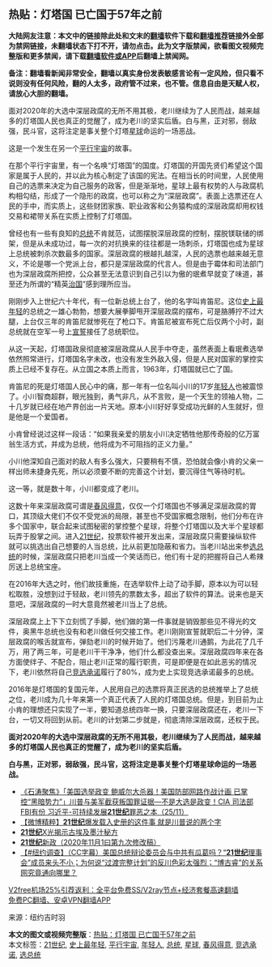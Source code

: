  <h2>热贴：灯塔国 已亡国于57年之前</h2> <p class="notice"><b>大陆网友注意：本文中的链接除此处和文末的<a href="https://github.com/bannedbook/fanqiang" >翻墙</a>软件下载和<a href="https://github.com/killgcd/justmysocks/blob/master/README.md">翻墙推荐</a>链接外全部为禁网链接，未翻墙状态下打不开，请勿点击。此为文字版禁闻，欲看图文视频完整版和更多禁闻，请下载<a href="https://github.com/bannedbook/fanqiang">翻墙软件或APP</a>后翻墙上禁闻网。</p><p>备注：翻墙看新闻非常安全，翻墙以真实身份发表敏感言论有一定风险，但只看不说则没有任何风险，翻的人太多，政府管不过来，也不管。信息自由是天赋人权，请放心大胆的翻墙。</b></p>  <div class="entry"> <p id="summary">面对2020年的大选中深层政腐的无所不用其极，老川继续为了人民而战，越来越多的灯塔国人民也真正的觉醒了，成为老川的坚实后盾。白与黑，正对邪，弱敌强，民斗官，这将注定是事关整个灯塔<a href="https://www.bannedbook.org/bnews/tag/%E6%98%9F%E7%90%83/" class="st_tag internal_tag" rel="tag" title="标签 星球 下的日志">星球</a>命运的一场恶战。</p> <p>这是一个发生在另一个<a href="https://www.bannedbook.org/bnews/tag/%e5%b9%b3%e8%a1%8c%e5%ae%87%e5%ae%99/" class="st_tag internal_tag" rel="tag" title="标签 平行宇宙 下的日志">平行宇宙</a>的故事。</p> <p>在那个平行宇宙里，有一个名唤“灯塔国”的国度。灯塔国的开国先贤们希望这个国家是属于人民的，并以此为核心制定了该国的宪法。在相当长的时间里，人民使用自己的选票来决定为自己服务的政客，但是渐渐地，星球上最有权势的人与政腐机构相勾结，形成了一个隐形的政腐，也可以称之为“深层政腐”。表面上选票还在人民的手中，而实质上，这些财团家族、职业政客和公务猿构成的深层政腐却用权钱交易和裙带关系在实质上控制了灯塔国。</p> <p>曾经也有一些有良知的<a href="https://www.bannedbook.org/bnews/tag/%e6%80%bb%e7%bb%9f/" class="st_tag internal_tag" rel="tag" title="标签 总统 下的日志">总统</a>不肯就范，试图摆脱深层政腐的控制，摆脱镁联储的绑架，但是从未成功过，每一次的对抗换来的往往都是一场刺杀，灯塔国也成为星球上总统被刺杀次数最多的国家。深层政腐的根越扎越深，人民的选票也越来越无意义，不论是哪一个党派上台，都只是深层政腐的代言人。但是由于霉体和司法部门也为深层政腐所把控，公众甚至无法意识到自己引以为傲的珉煮早就变了味道，甚至还为所谓的“精英<span class='wp_keywordlink'><a href="https://www.bannedbook.org/forum24/topic8925.html" title="《治国大道》" target="_blank">治国</a></span>”感到理所应当。</p>  <p>刚刚步入上世纪六十年代，有一位新总统上台了，他的名字叫肯笛尼。这位<a href="https://www.bannedbook.org/bnews/tag/%E5%8F%B2%E4%B8%8A%E6%9C%80%E5%B9%B4%E8%BD%BB/" class="st_tag internal_tag" rel="tag" title="标签 史上最年轻 下的日志">史上最年轻</a>的总统之一雄心勃勃，想要大展拳脚甩开深层政腐的摆布，可是胳膊拧不过大腿，上台仅三年的肯笛尼就惨死在了枪口下。肯笛尼被宣布死亡后仅两个小时，副总统就在空军一号上<span class='wp_keywordlink'><a href="https://www.bannedbook.org/forum5/topic17.html" title="宣誓与预言" target="_blank">宣誓</a></span>接任了总统职位。</p> <p>从这一天起，灯塔国政泉彻底被深层政腐从人民手中夺走，虽然表面上看珉煮选举依然照常进行，灯塔国名字未改，也没有发生外敌入侵，但是人民对国家的掌控实质上已经不复存在。从立国之本质上而言，1963年，灯塔国就已亡了国。</p> <p>肯笛尼的死是灯塔国人民心中的痛，那一年有一位名叫小川的17岁<a href="https://www.bannedbook.org/bnews/tag/%e5%b9%b4%e8%bd%bb%e4%ba%ba/" class="st_tag internal_tag" rel="tag" title="标签 年轻人 下的日志">年轻人</a>也被震惊了。小川智商超群，眼光独到，勇气非凡，从不言败，是一个天生的领袖人物，二十几岁就已经在地产界创出一片天地。原本小川好好享受成功光鲜的人生就好，但是他是一个爱国者。</p> <p>小肯曾经说过这样一段话：“如果我亲爱的朋友小川决定牺牲他那传奇般的亿万富翁生活方式，并成为总统，他将成为不可阻挡的正义力量。”</p>  <p>小川他深知自己面对的敌人有多么强大，只要稍有不慎，恐怕就会像小肯的父亲一样出师未捷身先死，所以必须要不断的完善这个计划，要沉得住气等待时机。</p> <p>这一等，就是数十年，小川都变成了老川。</p> <p>这数十年来深层政腐可谓是<a href="https://www.bannedbook.org/bnews/tag/%E6%98%A5%E9%A3%8E%E5%BE%97%E6%84%8F/" class="st_tag internal_tag" rel="tag" title="标签 春风得意 下的日志">春风得意</a>，仅仅一个灯塔国也不够满足深层政腐的胃口，其顶级大佬们不仅不受党派的局限，甚至也不受国家概念限制，他们分布在许多个国家中，联合起来试图秘密的掌控整个星球，将整个灯塔国以及大半个星球都玩弄于股掌之间。进入<a href="https://www.bannedbook.org/bnews/tag/21%E4%B8%96%E7%BA%AA/" class="st_tag internal_tag" rel="tag" title="标签 21世纪 下的日志">21世纪</a>，投票软件被开发出来，深层政腐只需要操纵软件就可以挑选出自己想要的人当总统，比从前更加隐蔽和省力。当老川站出来参<a href="https://www.bannedbook.org/bnews/tag/%E9%80%89%E6%80%BB%E7%BB%9F/" class="st_tag internal_tag" rel="tag" title="标签 选总统 下的日志">选总统</a>的时候，深层政腐只把老川当成一个笑话而已，他们有十足的把握将自己人希辣厉送上总统宝座。</p> <p>在2016年大选之时，他们故技重施，在选举软件上动了动手脚，原本以为可以轻松取胜，没想到过于轻敌，老川领先的票数太多，超出了软件的算法。说来也是天意吧，深层政腐的一时大意竟然被老川当上了总统。</p>  <p>深层政腐上上下下立刻慌了手脚，他们做的第一件事就是销毁那些见不得光的文件，奥黑牛总统也没有和老川做任何交接工作。老川刚刚宣誓就职后二十分钟，深层政腐的喉舌就宣布，弹劾老川的时候开始了。他们污蔑老川通鹅，为此花了几千万，用了两三年，可是老川干干净净，他们什么都没查出来。深层政腐四年来在各方面使绊子、不配合，阻止老川正常的履行职责，可是即便是在如此恶劣的情况下，老川依然将自己<a href="https://www.bannedbook.org/bnews/tag/%E7%AB%9E%E9%80%89%E6%89%BF%E8%AF%BA/" class="st_tag internal_tag" rel="tag" title="标签 竞选承诺 下的日志">竞选承诺</a>履行了80%，成为史上实现竞选承诺最多的总统。</p> <p>2016年是灯塔国的复国元年，人民用自己的选票将真正民选的总统推举上了总统之位，老川成为几十年来第一个真正代表了人民的灯塔国总统。但是，到目前为止小肯的理想还只实现了一半，要知道总统四年一换，只要深层政腐还在，老川一下台，一切又将回到从前。老川的计划第二步就是，彻底清除深层政腐，还权于民。</p> <p><strong>面对2020年的大选中深层政腐的无所不用其极，老川继续为了人民而战，越来越多的灯塔国人民也真正的觉醒了，成为老川的坚实后盾。</strong></p> <p><strong>白与黑，正对邪，弱敌强，民斗官，这将注定是事关整个灯塔星球命运的一场恶战。</strong></p>  <ul class='op-related-articles' title='相关阅读'> <li><a href='https://www.bannedbook.org/bnews/bannedvideo/20201126/1437408.html' target='_blank'>《石涛聚焦》「美国选举政变 鲍威尔大杀器！美国防部网路作战计画 已掌控“黑暗势力”」川普与美军截获叛国罪证据—不是大选是政变！CIA 司法部FBI有份 习近平-可持续发展<b>21世纪</b>罪恶之本（25/11）</a></li> <li><a href='https://www.bannedbook.org/bnews/comments/20201124/1436134.html' target='_blank'>【微博精粹】<b>21世纪</b>爆发载入史册的这件事 就是川普说的两个字</a></li> <li><a href='https://www.bannedbook.org/bnews/aomi/history/20201107/1427323.html' target='_blank'><b>21世纪</b>X光揭示古埃及墨汁秘方</a></li> <li><a href='https://www.bannedbook.org/bnews/baitai/20201103/1424810.html' target='_blank'><b>21世纪</b>新政（2020年11月1曰第九次修改稿）</a></li> <li><a href='https://www.bannedbook.org/bnews/bannedvideo/20201101/1423890.html' target='_blank'>【#纽约调查】（CC字幕）美国总统辩论委员会与中共有瓜葛吗？“<b>21世纪</b>理事会”成员来头不小；为何说“过渡完整计划”的反川色彩太强烈；“博古睿”的关系网究竟通向哪里？</a></li> </ul> <p class="texttj"> <a href="https://github.com/bannedbook/fanqiang/wiki/V2ray%E6%9C%BA%E5%9C%BA" target="_blank">V2free机场25%引荐返利：全平台免费SS/V2ray节点+经济套餐高速翻墙</a><br/> <a href="https://github.com/bannedbook/fanqiang/wiki/%E7%A6%81%E9%97%BB%E7%BD%91%E5%AE%89%E5%8D%93%E7%BF%BB%E5%A2%99%E6%96%B0%E9%97%BBAPP" target="_blank">免费PC翻墙、安卓VPN翻墙APP</a></p><p> 来源：纽约吉时羽 </p><a name='sharetosocial'></a>       <div><b>本文的图文或视频完整版</b>：<a href='https://www.bannedbook.org/bnews/comments/20201213/1446733.html'>热贴：灯塔国 已亡国于57年之前</a></div>  </div><!--END ENTRY--> <div class="postfooter"> <div>本文标签：<a href="https://www.bannedbook.org/bnews/tag/21%E4%B8%96%E7%BA%AA/" rel="tag">21世纪</a>, <a href="https://www.bannedbook.org/bnews/tag/%E5%8F%B2%E4%B8%8A%E6%9C%80%E5%B9%B4%E8%BD%BB/" rel="tag">史上最年轻</a>, <a href="https://www.bannedbook.org/bnews/tag/%e5%b9%b3%e8%a1%8c%e5%ae%87%e5%ae%99/" rel="tag">平行宇宙</a>, <a href="https://www.bannedbook.org/bnews/tag/%e5%b9%b4%e8%bd%bb%e4%ba%ba/" rel="tag">年轻人</a>, <a href="https://www.bannedbook.org/bnews/tag/%e6%80%bb%e7%bb%9f/" rel="tag">总统</a>, <a href="https://www.bannedbook.org/bnews/tag/%E6%98%9F%E7%90%83/" rel="tag">星球</a>, <a href="https://www.bannedbook.org/bnews/tag/%E6%98%A5%E9%A3%8E%E5%BE%97%E6%84%8F/" rel="tag">春风得意</a>, <a href="https://www.bannedbook.org/bnews/tag/%E7%AB%9E%E9%80%89%E6%89%BF%E8%AF%BA/" rel="tag">竞选承诺</a>, <a href="https://www.bannedbook.org/bnews/tag/%E9%80%89%E6%80%BB%E7%BB%9F/" rel="tag">选总统</a></div>  </div><!--END POSTFOOTER--> 